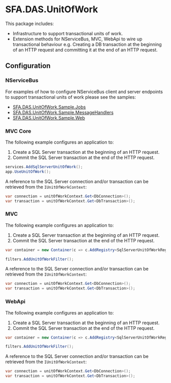 # SFA.DAS.UnitOfWork

This package includes:

* Infrastructure to support transactional units of work.
* Extension methods for NServiceBus, MVC, WebApi to wire up transactional behaviour e.g. Creating a DB transaction at the beginning of an HTTP request and committing it at the end of an HTTP request.

## Configuration

### NServiceBus

For examples of how to configure NServiceBus client and server endpoints to support transactional units of work please see the samples:

* [SFA.DAS.UnitOfWork.Sample.Jobs]
* [SFA.DAS.UnitOfWork.Sample.MessageHandlers]
* [SFA.DAS.UnitOfWork.Sample.Web]

### MVC Core

The following example configures an application to:

1. Create a SQL Server transaction at the beginning of an HTTP request.
2. Commit the SQL Server transaction at the end of the HTTP request.

```c#
services.AddSqlServerUnitOfWork();
app.UseUnitOfWork();
```

A reference to the SQL Server connection and/or transaction can be retrieved from the `IUnitOfWorkContext`:

```c#
var connection = unitOfWorkContext.Get<DbConnection>();
var transaction = unitOfWorkContext.Get<DbTransaction>();
```

### MVC

The following example configures an application to:

1. Create a SQL Server transaction at the beginning of an HTTP request.
2. Commit the SQL Server transaction at the end of the HTTP request.

```c#
var container = new Container(c => c.AddRegistry<SqlServerUnitOfWorkRegistry>());

filters.AddUnitOfWorkFilter();
```

A reference to the SQL Server connection and/or transaction can be retrieved from the `IUnitOfWorkContext`:

```c#
var connection = unitOfWorkContext.Get<DbConnection>();
var transaction = unitOfWorkContext.Get<DbTransaction>();
```

### WebApi

The following example configures an application to:

1. Create a SQL Server transaction at the beginning of an HTTP request.
2. Commit the SQL Server transaction at the end of the HTTP request.

```c#
var container = new Container(c => c.AddRegistry<SqlServerUnitOfWorkRegistry>());

filters.AddUnitOfWorkFilter();
```

A reference to the SQL Server connection and/or transaction can be retrieved from the `IUnitOfWorkContext`:

```c#
var connection = unitOfWorkContext.Get<DbConnection>();
var transaction = unitOfWorkContext.Get<DbTransaction>();
```

[SFA.DAS.UnitOfWork.Sample.Jobs]: https://github.com/SkillsFundingAgency/das-shared-packages/tree/master/SFA.DAS.UnitOfWork/SFA.DAS.UnitOfWork.Sample.Jobs
[SFA.DAS.UnitOfWork.Sample.MessageHandlers]: https://github.com/SkillsFundingAgency/das-shared-packages/tree/master/SFA.DAS.UnitOfWork/SFA.DAS.UnitOfWork.Sample.MessageHandlers
[SFA.DAS.UnitOfWork.Sample.Web]: https://github.com/SkillsFundingAgency/das-shared-packages/tree/master/SFA.DAS.UnitOfWork/SFA.DAS.UnitOfWork.Sample.Web
